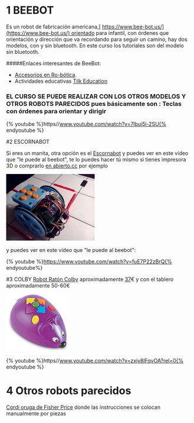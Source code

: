# 1 BEEBOT

Es un robot de fabricación americana,[ https://www.bee-bot.us/](https://www.bee-bot.us/) orientado para infantil, con órdenes que orientación y dirección que va recordando para seguir un camino, hay dos modelos, con y sin bluetooth. En este curso los tutoriales son del modelo sin bluetooth.

#####Enlaces interesantes de BeeBot:

- [Accesorios en Ro-bótica](http://www.ro-botica.com/buscar/bee-bot).
- Actividades educativas [Tilk Education](https://www.tilk-education.com/)

### EL CURSO SE PUEDE REALIZAR CON LOS OTROS MODELOS Y OTROS ROBOTS PARECIDOS pues básicamente son : Teclas con órdenes para orientar y dirigir

{% youtube %}https//www.youtube.com/watch?v=7lbuj5l-2SU{% endyoutube %}

#2 ESCORNABOT

Si eres un manita, otra opción es el [Escornabot](http://escornabot.com) y puedes ver en este vídeo que "le puede al beebot", te lo puedes hacer tú mismo si tienes impresora 3D o comprarlo [en abierto.cc](https://abierto.cc/shop/) por ejemplo

![](/assets/ESCORNABOT.jpg)

y puedes ver en este vídeo que "le puede al beebot":

{% youtube %}https://www.youtube.com/watch?v=fuE7P22zBrQ{% endyoutube%}

#3 COLBY
[Robot Ratón Colby](https://blog.eurekakids.es/eurekakids/colby-el-raton-robot-programable/#.WhV1SEriaM8) aproximadamente [37](https://www.amazon.es/Aprendizaje-Recursos-tallo-Robot-rat%C3%B3n/dp/B01B14XK00/ref=pd_sim_21_1?_encoding=UTF8&psc=1&refRID=H43EE56A9JRDTT1DKR05)€ y con el tablero aproximadamente 50-60€

![![](/assets/2018-02-15 11_26_50-Amazon.es_ Aprendizaje Recursos tallo - Robot ratón.pn](/assets/COLBY.png)

{% youtube %}https//www.youtube.com/watch?v=zxiy8lFqvOA?rel=0{% endyoutube %}


# 4 Otros robots parecidos

[Cordi oruga de Fisher Price](http://www.fisher-price.com/es_ES/brands/think-and-learn/playtime-ideas/index.html) donde las instrucciones se colocan manualmente por piezas


